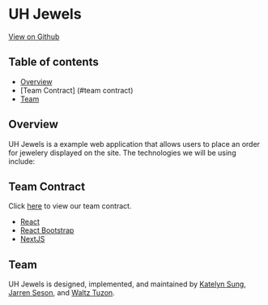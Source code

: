 # UH Jewels
<a href="https://github.com/UH-Jewels/Uh-jewels.github.io">View on Github</a>
## Table of contents

* [Overview](#overview)
* [Team Contract] (#team contract)
* [Team](#team)

## Overview

UH Jewels is a example web application that allows users to place an order for jewelery displayed on the site. The technologies we will be using include:

## Team Contract
Click [here](https://docs.google.com/document/d/1dADF0u-a7cH049eyQP-dMeUer1EFkaykC__uFOfFstg/edit?usp=sharing) to view our team contract.

* [React](https://reactjs.org/) 
* [React Bootstrap](https://react-bootstrap.github.io/) 
* [NextJS](https://nextjs.org/)

## Team

UH Jewels is designed, implemented, and maintained by [Katelyn Sung](https://github.com/katelynsung), [Jarren Seson](https://github.com/jarrenseson), and [Waltz Tuzon](https://github.com/waltz-axl-c-tuzon).
